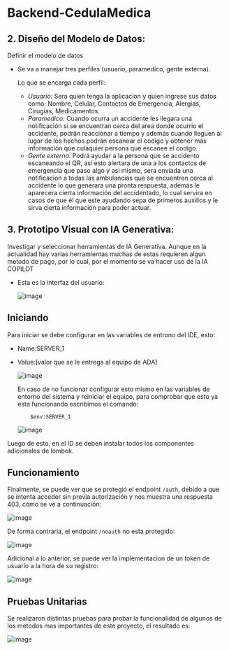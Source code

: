 # Backend-CedulaMedica

## 2. Diseño del Modelo de Datos:

Definir el modelo de datos
- Se va a manejar tres perfiles (usuario, paramedico, gente externa).

  Lo que se encarga cada perfil:
  - *Usuario:* Sera quien tenga la aplicacion y quien ingrese sus datos como: Nombre, Celular, Contactos de Emergencia, Alergias, Cirugias, Medicamentos.
  - *Paramedico:* Cuando ocurra un accidente les llegara una notificación si se encuentran cerca del area donde ocurrio el accidente, podrán reaccionar a tiempo y además cuando lleguen al lugar de los hechos        podrán escanear el codigo y obtener más información que culaquier persona que escanee el codigo.
  - *Gente externa:* Podrá ayudar a la persona que se accidento escaneando el QR, asi esto alertara de una a los contactos de emergencia que paso algo y asi mismo, sera enviada una  notificacion a todas las         ambulancias que se encuentren cerca al accidente lo que generara una pronta respuesta, además le aparecera cierta información del accidentado, lo cual servira en casos de que él que este ayudando sepa de       primeros auxilios y le sirva cierta información para poder actuar.

## 3. Prototipo Visual con IA Generativa:

Investigar y seleccionar herramientas de IA Generativa.
  Aunque en la actualidad hay varias herramientas muchas de estas requieren algun metodo de pago, por lo cual, por el momento se va hacer uso de la IA COPILOT
  
  - Esta es la interfaz del usuario:

    ![image](https://github.com/JordyBautista10/Backend-CedulaMedica/assets/123812926/be461af2-f965-4208-b32c-71c380807dcb)

## Iniciando  
  
  Para iniciar se debe configurar en las variables de entrono del IDE, esto:

* Name:SERVER_1
* Value:[valor que se le entrega al equipo de ADA]

  ![image](https://github.com/JordyBautista10/Backend-CedulaMedica/assets/123812926/bba3acfc-f4de-486b-8dab-17b3f35f06a8)

  En caso de no funcionar configurar esto mismo en las variables de entorno del sistema y reiniciar el equipo, para comprobar que esto ya esta funcionando escribimos el comando:

  ~~~
      $env:SERVER_1
  ~~~

  ![image](https://github.com/JordyBautista10/Backend-CedulaMedica/assets/123812926/e37610bb-7d6e-4c25-a852-4fa4ca9e9c01)

Luego de esto, en el ID se deben instalar todos los componentes adicionales de lombok.

## Funcionamiento

Finalmente, se puede ver que se protegió el endpoint `/auth`, debido a que se intenta acceder sin previa autorización y nos muestra una respuesta 403, como se ve a continuación:

![image](https://github.com/JordyBautista10/Backend-CedulaMedica/assets/123812926/d070e76b-f515-419b-bf26-97d599791252)

De forma contraria, el endpoint `/noauth` no esta protegido:

![image](https://github.com/JordyBautista10/Backend-CedulaMedica/assets/123812926/44e4b427-2c1d-4da8-95a2-a7c78f6b9507)

Adicional a lo anterior, se puede ver la implementacion de un token de usuario a la hora de su registro:

![image](https://github.com/JordyBautista10/Backend-CedulaMedica/assets/123812926/4ca3cebf-3435-460f-9b2e-528aec582dd9)

## Pruebas Unitarias

Se realizaron distintas pruebas para probar la funcionalidad de algunos de los metodos mas importantes de este proyecto, el resultado es:

![image](https://github.com/JordyBautista10/Backend-CedulaMedica/assets/123812926/dd913167-c589-4f0a-a490-6bf8a4b2f204)

